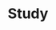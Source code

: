 ---
title: Study
image: study.jpg

# Badge style
style:
    background: "#05FF00"
    color: "#fff"
---